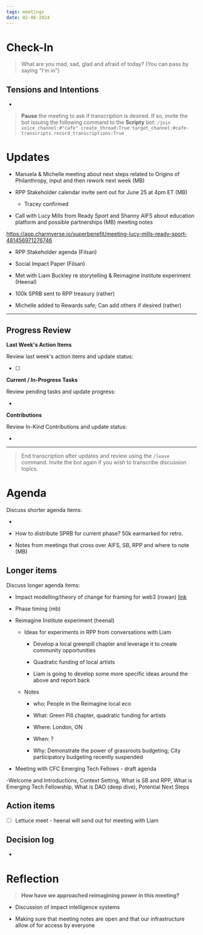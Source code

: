 ```yaml
---
tags: meetings
date: 02-06-2024
---
```


# Check-In

> What are you mad, sad, glad and afraid of today? (You can pass by saying "I'm in")

## Tensions and Intentions

- 

> **Pause** the meeting to ask if transcription is desired. If so, invite the bot issuing the following command to the **Scripty** bot:
> `/join voice_channel:#"cafe" create_thread:True target_channel:#cafe-transcripts record_transcriptions:True`

# Updates

- Manuela & Michelle meeting about next steps related to Origins of Philanthropy, input and then rework next week (MB)

- RPP Stakeholder calendar invite sent out for June 25 at 4pm ET (MB)

  - Tracey confirmed

- Call with Lucy Mills from Ready Sport and Shanny AIFS about education platform and possible partnerships (MB) meeting notes 

 https://app.charmverse.io/superbenefit/meeting-lucy-mills-ready-sport-481456971276746  

- RPP Stakeholder agenda (Filsan)

- Social Impact Paper (Filsan)

- Met with Liam Buckley re storytelling & Reimagine Institute experiment (Heenal)

- 100k SPRB sent to RPP treasury (rather)

- Michelle added to Rewards safe; Can add others if desired (rather)

---

## Progress Review

**Last Week's Action Items**

Review last week's action items and update status:

- [ ] 

**Current / In-Progress Tasks**

Review pending tasks and update progress:

-  

**Contributions**

Review In-Kind Contributions and update status:

- 

---

> End transcription after updates and review using the `/leave` command. Invite the bot again if you wish to transcribe discussion topics.

# Agenda

Discuss shorter agenda items:

- 

- How to distribute SPRB for current phase? 50k earmarked for retro.

- Notes from meetings that cross over AIFS, SB, RPP and where to note (MB)

## Longer items

Discuss longer agenda items:

- Impact modelling/theory of change for framing for web3 (rowan) [link](https://www.figma.com/board/G77aOdrUeg6494UrGHs47C/AIFS-Governance-Design?node-id=0-1&t=ST8vlXn5MXPKKSw5-1)

- Phase timing (mb)

- Reimagine Institute experiment (heenal)

  - Ideas for experiments in RPP from conversations with Liam

    - Develop a local greenpill chapter and leverage it to create community opportunities 

    - Quadratic funding of local artists

    - Liam is going to develop some more specific ideas around the above and report back

  - Notes

    - who: People in the Reimagine local eco

    - What: Green Pill chapter, quadratic funding for artists

    - Where: London, ON

    - When: ?

    - Why: Demonstrate the power of grassroots budgeting; City participatory budgeting recently suspended

- Meeting with CFC Emerging Tech Fellows - draft agenda

-Welcome and Introductions, Context Setting, What is SB and RPP, What is Emerging Tech Fellowship, What is DAO (deep dive), Potential Next Steps

## Action items

- [ ] Lettuce meet - heenal will send out for meeting with Liam

## Decision log

- 

# Reflection 

> **How have we approached reimagining power in this meeting?**

- Discussion of impact intelligence systems

- Making sure that meeting notes are open and that our infrastructure allow of for access by everyone 